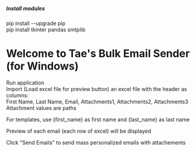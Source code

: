 ##### Install modules  
pip install --upgrade pip  
pip install tkinter pandas smtplib  

Welcome to Tae's Bulk Email Sender (for Windows)  
================================================

Run application  
Import (Load excel file for preview button) an excel file with the header as columns:  
First Name, Last Name, Email, Attachments1, Attachments2, Attachments3  
Attachment values are paths

For templates, use {first_name} as first name and {last_name} as last name  

Preview of each email (each row of excel) will be displayed  

Click "Send Emails" to send mass personalized emails with attachements  
